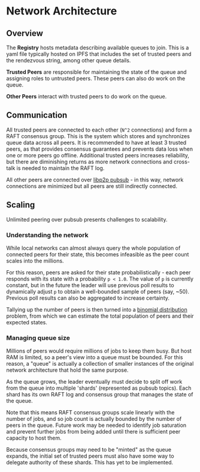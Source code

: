 # Network Architecture

## Overview

The **Registry** hosts metadata describing available queues to join. This is a yaml file typically hosted on IPFS that includes the set of trusted peers and the rendezvous string, among other queue details.

**Trusted Peers** are responsible for maintaining the state of the queue and assigning roles to untrusted peers. These peers can also
do work on the queue.

**Other Peers** interact with trusted peers to do work on the queue.

## Communication

All trusted peers are connected to each other (`N^2` connections) and form a RAFT consensus group. This is the system which stores and synchronizes queue data across all peers. It is recommended to have at least 3 trusted peers, as that provides consensus guarantees and prevents data loss when one or more peers go offline. Additional trusted peers increases reliability, but there are diminishing returns as more network connections and cross-talk is needed to maintain the RAFT log.

All other peers are connected over [libp2p pubsub](https://docs.libp2p.io/concepts/publish-subscribe/) - in this way, network connections are minimized but all peers are still indirectly connected.

## Scaling

Unlimited peering over pubsub presents challenges to scalability.

### Understanding the network

While local networks can almost always query the whole population of connected peers for their state, this becomes infeasible as the peer count scales into the millions.

For this reason, peers are asked for their state probabilistically - each peer responds with its state with a probability `p < 1.0`. The value of `p` is currently constant, but in the future the leader will use previous poll results to dynamically adjust `p` to obtain a well-bounded sample of peers (say, ~50). Previous poll results can also be aggregated to increase certainty.

Tallying up the number of peers is then turned into a [binomial distribution](https://en.wikipedia.org/wiki/Binomial_distribution) problem, from which we can estimate the total population of peers and their expected states.

### Managing queue size

Millions of peers would require millions of jobs to keep them busy. But host RAM is limited, so a peer's view into a queue must be bounded. For this reason, a "queue" is actually a collection of smaller instances of the original network architecture that hold the same purpose. 

As the queue grows, the leader eventually must decide to split off work from the queue into multiple 'shards' (represented as pubsub topics). Each shard has its own RAFT log and consensus group that manages the state of the queue. 

Note that this means RAFT consensus groups scale linearly with the number of jobs, and so job count is actually bounded by the number of peers in the queue. Future work may be needed to identify job saturation and prevent further jobs from being added until there is sufficient peer capacity to host them.

Because consensus groups may need to be "minted" as the queue expands, the initial set of trusted peers must also have some way to delegate authority of these shards. This has yet to be implemented.
